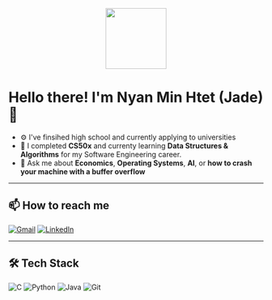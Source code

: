 <p align="center">
  <img src="https://media.tenor.com/km-lY7Mlqc4AAAAi/typing-pepe-the-frog.gif" width="120"/>
</p>

# Hello there! I'm Nyan Min Htet (Jade) 🐸

- ⚙️ I've finsihed high school and currently applying to universities
- 🌱 I completed **CS50x** and currenty learning **Data Structures & Algorithms** for my Software Engineering career.
- 🧠 Ask me about **Economics**, **Operating Systems**, **AI**, or **how to crash your machine with a buffer overflow**

---

## 📫 How to reach me

[![Gmail](https://img.shields.io/badge/Gmail-D14836?style=for-the-badge&logo=gmail&logoColor=white)](mailto:nyanminhtet2304@gmail.com)
[![LinkedIn](https://img.shields.io/badge/LinkedIn-0077B5?style=for-the-badge&logo=linkedin&logoColor=white)](https://www.linkedin.com/in/nyanmin23)

---

## 🛠️ Tech Stack

![C](https://img.shields.io/badge/C-00599C?style=for-the-badge&logo=c&logoColor=white&cache_bust=1)
![Python](https://img.shields.io/badge/Python-3776AB?style=for-the-badge&logo=python&logoColor=white)
![Java](https://img.shields.io/badge/Java-ED8B00?style=for-the-badge&logo=java&logoColor=white&cache_bust=1)
![Git](https://img.shields.io/badge/Git-F05032?style=for-the-badge&logo=git&logoColor=white)
